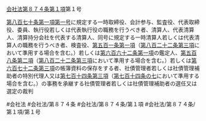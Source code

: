 [会社法第８７４条第１項](会社法＿＿＿＿第８７４条第１項)第１号

[第八百七十条第一項第一号](会社法＿＿＿＿第８７０条第１項第１号)に規定する一時取締役、会計参与、監査役、代表取締役、委員、執行役若しくは代表執行役の職務を行うべき者、清算人、代表清算人、清算持分会社を代表する清算人、同号に規定する一時清算人若しくは代表清算人の職務を行うべき者、検査役、[第五百一条第一項](会社法＿＿＿＿第５０１条第１項)（[第八百二十二条第三項](会社法＿＿＿＿第８２２条第３項)において準用する場合を含む。）若しくは[第六百六十二条第一項](会社法＿＿＿＿第６６２条第１項)の鑑定人、[第五百八条第二項](会社法＿＿＿＿第５０８条第２項)（[第八百二十二条第三項](会社法＿＿＿＿第８２２条第３項)において準用する場合を含む。）若しくは[第六百七十二条第三項](会社法＿＿＿＿第６７２条第３項)の帳簿資料の保存をする者、社債管理者若しくは社債管理補助者の特別代理人又は[第七百十四条第三項](会社法＿＿＿＿第７１４条第３項)（[第七百十四条の七](会社法＿＿＿＿第７１４条の７)において準用する場合を含む。）の事務を承継する社債管理者若しくは社債管理補助者の選任又は選定の裁判


#会社法
#会社法/第８７４条
#会社法/第８７４条/第１項
#会社法/第８７４条/第１項/第１号
